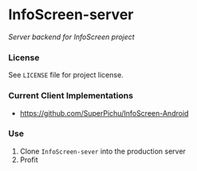 # InfoScreen-server
*Server backend for InfoScreen project*

### License
See `LICENSE` file for project license.

### Current Client Implementations
* https://github.com/SuperPichu/InfoScreen-Android

### Use
1. Clone `InfoScreen-sever` into the production server
2. Profit
